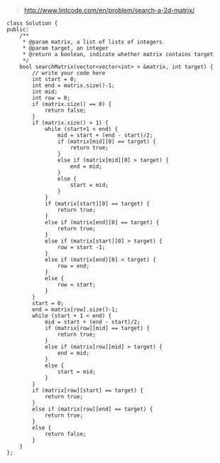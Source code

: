 
>http://www.lintcode.com/en/problem/search-a-2d-matrix/	
	
	class Solution {
	public:
	    /**
	     * @param matrix, a list of lists of integers
	     * @param target, an integer
	     * @return a boolean, indicate whether matrix contains target
	     */
	    bool searchMatrix(vector<vector<int> > &matrix, int target) {
	        // write your code here
	        int start = 0;
	        int end = matrix.size()-1;
	        int mid;
	        int row = 0;
	        if (matrix.size() == 0) {
	            return false;
	        }
	        if (matrix.size() > 1) {
	            while (start+1 < end) {
	                mid = start + (end - start)/2;
	                if (matrix[mid][0] == target) {
	                    return true;
	                }
	                else if (matrix[mid][0] > target) {
	                    end = mid;
	                }
	                else {
	                    start = mid;
	                }
	            }
	            if (matrix[start][0] == target) {
	                return true; 
	            }
	            else if (matrix[end][0] == target) {
	                return true;
	            }
	            else if (matrix[start][0] > target) {
	                row = start -1;
	            }
	            else if (matrix[end][0] < target) {
	                row = end;
	            }
	            else {
	                row = start;
	            }
	        }
	        start = 0;
	        end = matrix[row].size()-1;
	        while (start + 1 < end) {
	            mid = start + (end - start)/2;
	            if (matrix[row][mid] == target) {
	                return true;
	            }
	            else if (matrix[row][mid] > target) {
	                end = mid;
	            }
	            else {
	                start = mid;
	            }
	        }
	        if (matrix[row][start] == target) {
	            return true;
	        }
	        else if (matrix[row][end] == target) {
	            return true;
	        }
	        else {
	            return false;
	        }
	    }
	};
	
